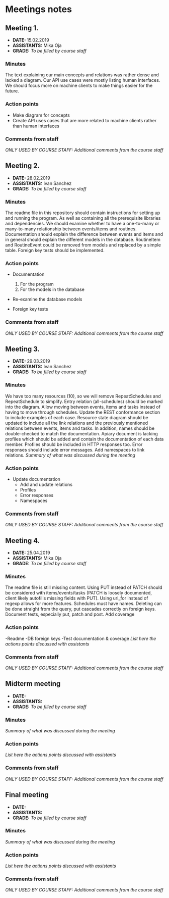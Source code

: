 # Meetings notes

## Meeting 1.
* **DATE:** 15.02.2019
* **ASSISTANTS:** Mika Oja
* **GRADE:** *To be filled by course staff*

### Minutes
The text explaining our main concepts and relations was rather dense and lacked a diagram. Our API use cases were mostly listing human interfaces. We should focus more on machine clients to make things easier for the future.

### Action points
* Make diagram for concepts
* Create API uses cases that are more related to machine clients rather than human interfaces


### Comments from staff
*ONLY USED BY COURSE STAFF: Additional comments from the course staff*

## Meeting 2.
* **DATE:** 28.02.2019
* **ASSISTANTS:** Ivan Sanchez
* **GRADE:** *To be filled by course staff*

### Minutes
The readme file in this repository should contain instructions for setting up and running the program.
As well as containing all the prerequisite libraries and dependencies.
We should examine whether to have a one-to-many or many-to-many relationship between events/items and routines.
Documentation should explain the difference between events and items and in general should explain the different
models in the database.
RoutineItem and RoutineEvent could be removed from models and replaced by a simple table.
Foreign key tests should be implemented.

### Action points
* Documentation
  1. For the program
  2. For the models in the database

* Re-examine the database models
* Foreign key tests


### Comments from staff
*ONLY USED BY COURSE STAFF: Additional comments from the course staff*

## Meeting 3.
* **DATE:** 29.03.2019
* **ASSISTANTS:** Ivan Sanchez
* **GRADE:** *To be filled by course staff*

### Minutes
We have too many resources (10), so we will remove RepeatSchedules and RepeatSchedule to simplify.
Entry relation (all-schedules) should be marked into the diagram.
Allow moving between events, items and tasks instead of having to move through schedules.
Update the REST conformance section to include examples of each case.
Resource state diagram should be updated to include all the link relations and the previously mentioned relations between events, items and tasks. In addition, names should be double-checked to match the documentation.
Apiary document is lacking profiles which should be added and contain the documentation of each data member. Profiles should be included in HTTP responses too.
Error responses should include error messages.
Add namespaces to link relations.
*Summary of what was discussed during the meeting*

### Action points
* Update documentation
	- Add and update relations
	- Profiles
	- Error responses
	- Namespaces

### Comments from staff
*ONLY USED BY COURSE STAFF: Additional comments from the course staff*

## Meeting 4.
* **DATE:** 25.04.2019
* **ASSISTANTS:** Mika Oja
* **GRADE:** *To be filled by course staff*

### Minutes
The readme file is still missing content. Using PUT instead of PATCH should be considered with items/events/tasks (PATCH is loosely documented, client likely autofills missing fields with PUT).
Using url_for instead of regexp allows for more features.
Schedules must have names.
Deleting can be done straight from the query, put cascades correctly on foreign keys.
Document tests, especially put, patch and post.
Add coverage


### Action points
-Readme
-DB foreign keys
-Test documentation & coverage
*List here the actions points discussed with assistants*


### Comments from staff
*ONLY USED BY COURSE STAFF: Additional comments from the course staff*

## Midterm meeting
* **DATE:**
* **ASSISTANTS:**
* **GRADE:** *To be filled by course staff*

### Minutes
*Summary of what was discussed during the meeting*

### Action points
*List here the actions points discussed with assistants*


### Comments from staff
*ONLY USED BY COURSE STAFF: Additional comments from the course staff*


## Final meeting
* **DATE:**
* **ASSISTANTS:**
* **GRADE:** *To be filled by course staff*

### Minutes
*Summary of what was discussed during the meeting*

### Action points
*List here the actions points discussed with assistants*


### Comments from staff
*ONLY USED BY COURSE STAFF: Additional comments from the course staff*

